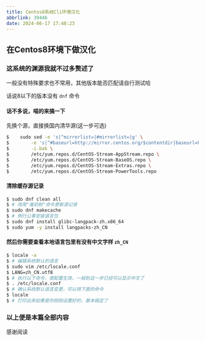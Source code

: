 ```yaml
---
title: Centos8系统Cli环境汉化
abbrlink: 39446
date: 2024-06-17 17:48:23
---
```

## 在Centos8环境下做汉化
### 这系统的渊源我就不过多赘述了

一般没有特殊要求也不常用，其他版本能否匹配请自行测试哈

话说8以下的版本没有 `dnf` 命令

#### 话不多说，喵的来搞一下
先换个源，直接换国内清华源(这一步可选)

``` bash
$    sudo sed -e 's|^mirrorlist=|#mirrorlist=|g' \
$        -e 's|^#baseurl=http://mirror.centos.org/$contentdir|baseurl=https://mirrors.ustc.edu.cn/centos|g' \
$        -i.bak \
$        /etc/yum.repos.d/CentOS-Stream-AppStream.repo \
$        /etc/yum.repos.d/CentOS-Stream-BaseOS.repo \
$        /etc/yum.repos.d/CentOS-Stream-Extras.repo \
$        /etc/yum.repos.d/CentOS-Stream-PowerTools.repo
```

#### 清除缓存源记录

``` bash
$ sudo dnf clean all
$ # 改用"毒奶粉"命令更新源记录
$ sudo dnf makecache
$ # 例行公事安装语言包
$ sudo dnf install glibc-langpack-zh.x86_64
$ sudo yum -y install langpacks-zh_CN
```

#### 然后你需要查看本地语言包里有没有中文字样 `zh_CN`

``` bash
$ locale -a
$ # 编辑系统默认的语言
$ sudo vim /etc/locale.conf
$ LANG=zh_CN.utf8
$ # 执行以下命令，使配置生效，一般到这一步已经可以显示中文了
$ . /etc/locale.conf
$ # 确认系统默认语言变更，可以用下面的命令
$ locale
$ # 打印出来如果是你刚刚设置好的，基本搞定了
```

### 以上便是本篇全部内容
感谢阅读